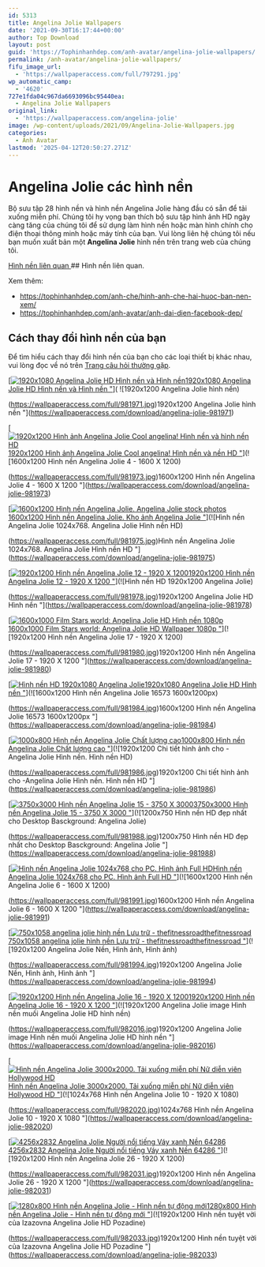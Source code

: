 ```yaml
---
id: 5313
title: Angelina Jolie Wallpapers
date: '2021-09-30T16:17:44+00:00'
author: Top Download
layout: post
guid: 'https://Tophinhanhdep.com/anh-avatar/angelina-jolie-wallpapers/'
permalink: /anh-avatar/angelina-jolie-wallpapers/
fifu_image_url:
  - 'https://wallpaperaccess.com/full/797291.jpg'
wp_automatic_camp:
  - '4620'
727e1fda04c967da6693096bc95440ea:
  - Angelina Jolie Wallpapers
original_link:
  - 'https://wallpaperaccess.com/angelina-jolie'
image: /wp-content/uploads/2021/09/Angelina-Jolie-Wallpapers.jpg
categories:
  - Ảnh Avatar
lastmod: '2025-04-12T20:50:27.271Z'
---
```

# Angelina Jolie các hình nền

Bộ sưu tập 28 hình nền và hình nền Angelina Jolie hàng đầu có sẵn để tải xuống miễn phí. Chúng tôi hy vọng bạn thích bộ sưu tập hình ảnh HD ngày càng tăng của chúng tôi để sử dụng làm hình nền hoặc màn hình chính cho điện thoại thông minh hoặc máy tính của bạn. Vui lòng liên hệ chúng tôi nếu bạn muốn xuất bản một **Angelina Jolie** hình nền trên trang web của chúng tôi.

[Hình nền liên quan ](#related) ## Hình nền liên quan.

   
 Xem thêm:

   
- <https://tophinhanhdep.com/anh-che/hinh-anh-che-hai-huoc-ban-nen-xem/>
- <https://tophinhanhdep.com/anh-avatar/anh-dai-dien-facebook-dep/>

## Cách thay đổi hình nền của bạn

Để tìm hiểu cách thay đổi hình nền của bạn cho các loại thiết bị khác nhau, vui lòng đọc về nó trên [Trang câu hỏi thường gặp](https://tophinhanhdep.com/faq/).

  
[[![1920x1080 Angelina Jolie HD Hình nền và Hình nền](https://wallpaperaccess.com/full/797291.jpg)1920x1080 Angelina Jolie HD Hình nền và Hình nền "](https://wallpaperaccess.com/download/angelina-jolie-797291)]( ![1920x1200 Angelina Jolie hình nền)

(https://wallpaperaccess.com/full/981971.jpg)1920x1200 Angelina Jolie hình nền "](https://wallpaperaccess.com/download/angelina-jolie-981971)

[[![1920x1200 Hình ảnh Angelina Jolie Cool angelina!  Hình nền và hình nền HD](https://wallpaperaccess.com/full/981972.jpg)1920x1200 Hình ảnh Angelina Jolie Cool angelina! Hình nền và nền HD "](https://wallpaperaccess.com/download/angelina-jolie-981972)](![1600x1200 Hình nền Angelina Jolie 4 - 1600 X 1200)

(https://wallpaperaccess.com/full/981973.jpg)1600x1200 Hình nền Angelina Jolie 4 - 1600 X 1200 "](https://wallpaperaccess.com/download/angelina-jolie-981973)

[[![1600x1200 Hình nền Angelina Jolie.  Angelina Jolie stock photos](https://wallpaperaccess.com/full/981974.jpg)1600x1200 Hình nền Angelina Jolie. Kho ảnh Angelina Jolie "](https://wallpaperaccess.com/download/angelina-jolie-981974)](![Hình nền Angelina Jolie 1024x768.  Angelina Jolie Hình nền HD)

(https://wallpaperaccess.com/full/981975.jpg)Hình nền Angelina Jolie 1024x768. Angelina Jolie Hình nền HD "](https://wallpaperaccess.com/download/angelina-jolie-981975)

[[![1920x1200 Hình nền Angelina Jolie 12 - 1920 X 1200](https://wallpaperaccess.com/full/981976.jpg)1920x1200 Hình nền Angelina Jolie 12 - 1920 X 1200 "](https://wallpaperaccess.com/download/angelina-jolie-981976)](![Hình nền HD 1920x1200 Angelina Jolie)

(https://wallpaperaccess.com/full/981978.jpg)1920x1200 Angelina Jolie HD Hình nền "](https://wallpaperaccess.com/download/angelina-jolie-981978)

[[![1600x1000 Film Stars world: Angelina Jolie HD Hình nền 1080p](https://wallpaperaccess.com/full/981979.jpg)1600x1000 Film Stars world: Angelina Jolie HD Wallpaper 1080p "](https://wallpaperaccess.com/download/angelina-jolie-981979)](![1920x1200 Hình nền Angelina Jolie 17 - 1920 X 1200)

(https://wallpaperaccess.com/full/981980.jpg)1920x1200 Hình nền Angelina Jolie 17 - 1920 X 1200 "](https://wallpaperaccess.com/download/angelina-jolie-981980)

[[![Hình nền HD 1920x1080 Angelina Jolie](https://wallpaperaccess.com/full/981982.jpg)1920x1080 Angelina Jolie HD Hình nền "](https://wallpaperaccess.com/download/angelina-jolie-981982)](![1600x1200 Hình nền Angelina Jolie 16573 1600x1200px)

(https://wallpaperaccess.com/full/981984.jpg)1600x1200 Hình nền Angelina Jolie 16573 1600x1200px "](https://wallpaperaccess.com/download/angelina-jolie-981984)

[[![1000x800 Hình nền Angelina Jolie Chất lượng cao](https://wallpaperaccess.com/full/981985.jpg)1000x800 Hình nền Angelina Jolie Chất lượng cao "](https://wallpaperaccess.com/download/angelina-jolie-981985)](![1920x1200 Chi tiết hình ảnh cho -Angelina Jolie Hình nền.  Hình nền HD)

(https://wallpaperaccess.com/full/981986.jpg)1920x1200 Chi tiết hình ảnh cho -Angelina Jolie Hình nền. Hình nền HD "](https://wallpaperaccess.com/download/angelina-jolie-981986)

[[![3750x3000 Hình nền Angelina Jolie 15 - 3750 X 3000](https://wallpaperaccess.com/full/981987.jpg)3750x3000 Hình nền Angelina Jolie 15 - 3750 X 3000 "](https://wallpaperaccess.com/download/angelina-jolie-981987)](![1200x750 Hình nền HD đẹp nhất cho Desktop Basckground: Angelina Jolie)

(https://wallpaperaccess.com/full/981988.jpg)1200x750 Hình nền HD đẹp nhất cho Desktop Basckground: Angelina Jolie "](https://wallpaperaccess.com/download/angelina-jolie-981988)

[[![Hình nền Angelina Jolie 1024x768 cho PC.  Hình ảnh Full HD](https://wallpaperaccess.com/full/981989.jpg)Hình nền Angelina Jolie 1024x768 cho PC. Hình ảnh Full HD "](https://wallpaperaccess.com/download/angelina-jolie-981989)](![1600x1200 Hình nền Angelina Jolie 6 - 1600 X 1200)

(https://wallpaperaccess.com/full/981991.jpg)1600x1200 Hình nền Angelina Jolie 6 - 1600 X 1200 "](https://wallpaperaccess.com/download/angelina-jolie-981991)

[[![750x1058 angelina jolie hình nền Lưu trữ - thefitnessroadthefitnessroad](https://wallpaperaccess.com/full/981993.jpg)750x1058 angelina jolie hình nền Lưu trữ - thefitnessroadthefitnessroad "](https://wallpaperaccess.com/download/angelina-jolie-981993)](![1920x1200 Angelina Jolie Nền, Hình ảnh, Hình ảnh)

(https://wallpaperaccess.com/full/981994.jpg)1920x1200 Angelina Jolie Nền, Hình ảnh, Hình ảnh "](https://wallpaperaccess.com/download/angelina-jolie-981994)

[[![1920x1200 Hình nền Angelina Jolie 16 - 1920 X 1200](https://wallpaperaccess.com/full/982003.jpg)1920x1200 Hình nền Angelina Jolie 16 - 1920 X 1200 "](https://wallpaperaccess.com/download/angelina-jolie-982003)](![1920x1200 Angelina Jolie image Hình nền muối Angelina Jolie HD hình nền)

(https://wallpaperaccess.com/full/982016.jpg)1920x1200 Angelina Jolie image Hình nền muối Angelina Jolie HD hình nền "](https://wallpaperaccess.com/download/angelina-jolie-982016)

[[![Hình nền Angelina Jolie 3000x2000.  Tải xuống miễn phí Nữ diễn viên Hollywood HD](https://wallpaperaccess.com/full/982018.jpg)Hình nền Angelina Jolie 3000x2000. Tải xuống miễn phí Nữ diễn viên Hollywood HD "](https://wallpaperaccess.com/download/angelina-jolie-982018)](![1024x768 Hình nền Angelina Jolie 10 - 1920 X 1080)

(https://wallpaperaccess.com/full/982020.jpg)1024x768 Hình nền Angelina Jolie 10 - 1920 X 1080 "](https://wallpaperaccess.com/download/angelina-jolie-982020)

[[![4256x2832 Angelina Jolie Người nổi tiếng Váy xanh Nền 64286](https://wallpaperaccess.com/full/982029.jpg)4256x2832 Angelina Jolie Người nổi tiếng Váy xanh Nền 64286 "](https://wallpaperaccess.com/download/angelina-jolie-982029)](![1920x1200 Hình nền Angelina Jolie 26 - 1920 X 1200)

(https://wallpaperaccess.com/full/982031.jpg)1920x1200 Hình nền Angelina Jolie 26 - 1920 X 1200 "](https://wallpaperaccess.com/download/angelina-jolie-982031)

[[![1280x800 Hình nền Angelina Jolie - Hình nền tự động mới](https://wallpaperaccess.com/full/982032.jpg)1280x800 Hình nền Angelina Jolie - Hình nền tự động mới "](https://wallpaperaccess.com/download/angelina-jolie-982032)](![1920x1200 Hình nền tuyệt vời của Izazovna Angelina Jolie HD Pozadine)

(https://wallpaperaccess.com/full/982033.jpg)1920x1200 Hình nền tuyệt vời của Izazovna Angelina Jolie HD Pozadine "](https://wallpaperaccess.com/download/angelina-jolie-982033)
